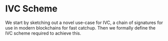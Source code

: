 # IVC Scheme

We start by sketching out a novel use-case for IVC, a chain of signatures
for use in modern blockchains for fast catchup. Then we formally define the
IVC scheme required to achieve this.

